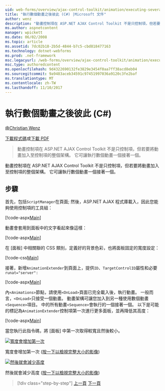 ```yaml
---
uid: web-forms/overview/ajax-control-toolkit/animation/executing-several-animations-after-each-other-cs
title: "執行數個動畫之後彼此 (C#) |Microsoft 文件"
author: wenz
description: "動畫控制項在 ASP.NET AJAX Control Toolkit 不是只控制項，但若要將動畫加入至控制項的整個架構。 它可讓執行 severa..."
ms.author: aspnetcontent
manager: wpickett
ms.date: 06/02/2008
ms.topic: article
ms.assetid: 7dc02b18-2b5d-4844-b7c5-cbd818477163
ms.technology: dotnet-webforms
ms.prod: .net-framework
msc.legacyurl: /web-forms/overview/ajax-control-toolkit/animation/executing-several-animations-after-each-other-cs
msc.type: authoredcontent
ms.openlocfilehash: 9d4322690132fe3829e3454f0aa7ff38acd8eb04
ms.sourcegitcommit: 9a9483aceb34591c97451997036a9120c3fe2baf
ms.translationtype: MT
ms.contentlocale: zh-TW
ms.lasthandoff: 11/10/2017
---
```

<a name="executing-several-animations-after-each-other-c"></a>執行數個動畫之後彼此 (C#)
====================
由[Christian Wenz](https://github.com/wenz)

[下載程式碼](http://download.microsoft.com/download/f/9/a/f9a26acd-8df4-4484-8a18-199e4598f411/Animation3.cs.zip)或[下載 PDF](http://download.microsoft.com/download/6/7/1/6718d452-ff89-4d3f-a90e-c74ec2d636a3/animation3CS.pdf)

> 動畫控制項在 ASP.NET AJAX Control Toolkit 不是只控制項，但若要將動畫加入至控制項的整個架構。 它可讓執行數個動畫一個接著一個。


動畫控制項在 ASP.NET AJAX Control Toolkit 不是只控制項，但若要將動畫加入至控制項的整個架構。 它可讓執行數個動畫一個接著一個。

## <a name="steps"></a>步驟

首先，包括`ScriptManager`在頁面; 然後，ASP.NET AJAX 程式庫載入，因此您能夠使用控制項的工具組：

[!code-aspx[Main](executing-several-animations-after-each-other-cs/samples/sample1.aspx)]

動畫會套用到面板中的文字看起來像這樣：

[!code-aspx[Main](executing-several-animations-after-each-other-cs/samples/sample2.aspx)]

在 [面板] 中相關聯的 CSS 類別，定義好的背景色彩，也將面板固定的寬度設定：

[!code-css[Main](executing-several-animations-after-each-other-cs/samples/sample3.css)]

接著，新增`AnimationExtender`到頁面上，提供`ID`、`TargetControlID`屬性和必要`runat="server":`

[!code-aspx[Main](executing-several-animations-after-each-other-cs/samples/sample4.aspx)]

內`<Animations>`節點，請使用`<OnLoad>`頁面已完全載入後，執行動畫。 一般而言，`<OnLoad>`只接受一個動畫。 動畫架構可讓您加入到另一種使用數個動畫`<Sequence>`項目。 中的所有動畫`<Sequence>`會執行的一個接著一個。 以下是可能的標記為`AnimationExtender`控制項第一次進行更多面板，並再降低其高度：

[!code-aspx[Main](executing-several-animations-after-each-other-cs/samples/sample5.aspx)]

當您執行此指令碼，將 [面板] 中第一次取得較寬且然後較小。


[![寬度會增加第一次](executing-several-animations-after-each-other-cs/_static/image2.png)](executing-several-animations-after-each-other-cs/_static/image1.png)

寬度會增加第一次 ([按一下以檢視完整大小的影像](executing-several-animations-after-each-other-cs/_static/image3.png))


[![然後就會減少高度](executing-several-animations-after-each-other-cs/_static/image5.png)](executing-several-animations-after-each-other-cs/_static/image4.png)

然後就會減少高度 ([按一下以檢視完整大小的影像](executing-several-animations-after-each-other-cs/_static/image6.png))

>[!div class="step-by-step"]
[上一頁](executing-several-animations-at-the-same-time-cs.md)
[下一頁](animation-depending-on-a-condition-cs.md)
